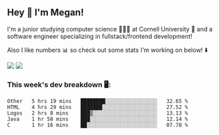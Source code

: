 ## Hey 👋 I'm Megan! 
I'm a junior studying computer science 👩🏻‍💻 at Cornell University 🐻 and a software engineer specializing in fullstack/frontend development!

Also I like numbers 📊 so check out some stats I'm working on below! ⬇️

<img src="https://github-readme-stats.meganyin13.vercel.app/api?username=meganyin13&show_icons=true&hide=stars&count_private=true" />

<img src="https://github-readme-stats.meganyin13.vercel.app/api/top-langs/?username=meganyin13&layout=compact&hide=Jupyter%20Notebook" />

### This week's dev breakdown 🖥:
<!--START_SECTION:waka-->
```text
Other   5 hrs 19 mins   ████████░░░░░░░░░░░░░░░░░   32.65 % 
HTML    4 hrs 29 mins   ███████░░░░░░░░░░░░░░░░░░   27.52 % 
Logos   2 hrs 8 mins    ███▒░░░░░░░░░░░░░░░░░░░░░   13.13 % 
Java    1 hr 58 mins    ███░░░░░░░░░░░░░░░░░░░░░░   12.14 % 
C       1 hr 16 mins    ██░░░░░░░░░░░░░░░░░░░░░░░   07.78 % 
```
<!--END_SECTION:waka-->
